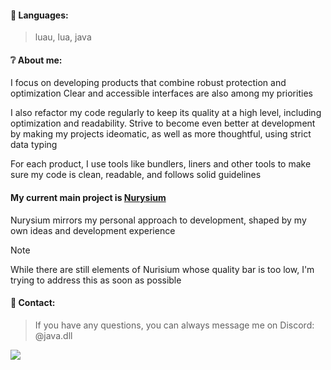 #### 📑 Languages:
> luau, lua, java

#### ❔ About me:

I focus on developing products that combine robust protection and optimization
Clear and accessible interfaces are also among my priorities

I also refactor my code regularly to keep its quality at a high level, including optimization and readability. Strive to become even better at development by making my projects ideomatic, as well as more thoughtful, using strict data typing

For each product, I use tools like bundlers, liners and other tools to make sure my code is clean, readable, and follows solid guidelines

#### My current main project is [Nurysium](https://dsc.gg/Nurysium)
Nurysium mirrors my personal approach to development, shaped by my own ideas and development experience

> [!NOTE]
> While there are still elements of Nurisium whose quality bar is too low, I'm trying to address this as soon as possible

#### 📡 Contact:
> If you have any questions, you can always message me on Discord: @java.dll

![](https://wakatime.com/badge/user/043f1aca-7850-40d8-a2d3-e8f9daf167b7.svg)
